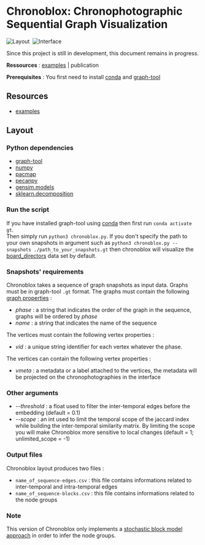 # Chronoblox: Chronophotographic Sequential Graph Visualization

![Layout](https://img.shields.io/badge/Layout-Python-informational?style=flat&logo=python&color=6144b3)&nbsp;&nbsp;![Interface](https://img.shields.io/badge/Interface-Javascript-informational?style=flat&logo=javascript&color=6144b3)&nbsp;&nbsp;

Since this project is still in development, this document remains in progress.

**Ressources** : [examples](https://lobbeque.github.io/chronoblox_examples/) | publication

**Prerequisites** : You first need to install [conda](https://conda.io/projects/conda/en/latest/user-guide/getting-started.html) and [graph-tool](https://graph-tool.skewed.de/)

## Resources

* [examples](https://lobbeque.github.io/chronoblox_examples/)

## Layout

### Python dependencies

* [graph-tool](https://graph-tool.skewed.de/)
* [numpy](https://numpy.org/)
* [pacmap](https://github.com/YingfanWang/PaCMAP)
* [pecanpy](https://github.com/krishnanlab/PecanPy)
* [gensim.models](https://radimrehurek.com/gensim/models/word2vec.html)
* [sklearn.decomposition](https://scikit-learn.org/stable/modules/generated/sklearn.decomposition.PCA.html)

### Run the script 

If you have installed graph-tool using [conda](https://conda.io/projects/conda/en/latest/user-guide/getting-started.html) then first run `conda activate gt`.  
Then simply run `python3 chronoblox.py`.
If you don't specify the path to your own snapshots in argument such as `python3 chronoblox.py --snapshots ./path_to_your_snapshots.gt` then chronoblox will visualize the [board_directors](https://networks.skewed.de/net/board_directors) data set by default.

### Snapshots' requirements

Chronoblox takes a sequence of graph snapshots as input data. Graphs must be in graph-tool `.gt` format. The graphs must contain the following [graph properties](https://graph-tool.skewed.de/static/doc/autosummary/graph_tool.PropertyMap.html#graph_tool.PropertyMap) :

* _phase_ : a string that indicates the order of the graph in the sequence, graphs will be ordered by _phase_
* _name_ : a string that indicates the name of the sequence

The vertices must contain the following vertex properties :

* _vid_ : a unique string identifier for each vertex whatever the phase.

The vertices can contain the following vertex properties :

* _vmeta_ : a metadata or a label attached to the vertices, the metadata will be projected on the chronophotographies in the interface

### Other arguments

* _--threshold_ : a float used to filter the inter-temporal edges before the embedding (default = 0.1)
* _--scope_ : an int used to limit the temporal scope of the jaccard index while building the inter-temporal similarity matrix. By limiting the scope you will make Chronoblox more sensitive to local changes (default = 1; unlimited_scope = -1)

### Output files

Chronoblox layout produces two files : 

* `name_of_sequence-edges.csv` : this file contains informations related to inter-temporal and intra-temporal edges
* `name_of_sequence-blocks.csv` : this file contains informations related to the node groups

### Note

This version of Chronoblox only implements a [stochastic block model approach](https://graph-tool.skewed.de/static/doc/demos/inference/inference.html) in order to infer the node groups.


